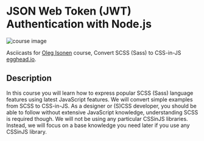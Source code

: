 # JSON Web Token (JWT) Authentication with Node.js

![course image](https://d2eip9sf3oo6c2.cloudfront.net/tags/images/000/000/175/full/csslang.png)

Asciicasts for [Oleg Isonen](https://egghead.io/instructors/oleg-slobodskoi) course, Convert SCSS (Sass) to CSS-in-JS [egghead.io](https://egghead.io/courses/convert-scss-sass-to-css-in-js).

## Description

In this course you will learn how to express popular SCSS (Sass) language features using latest JavaScript features. We will convert simple examples from SCSS to CSS-in-JS. As a designer or (S)CSS developer, you should be able to follow without extensive JavaScript knowledge, understanding SCSS is required though. We will not be using any particular CSSinJS libraries. Instead, we will focus on a base knowledge you need later if you use any CSSinJS library.
